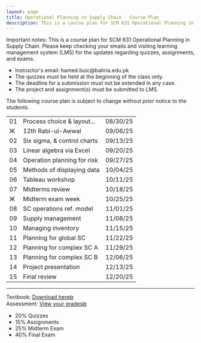 ```yaml
---
layout: page
title: Operational Planning in Supply Chain - Course Plan
description: This is a course plan for SCM 631 Operational Planning in Supply Chain.
---
```

Important notes: This is a course plan for SCM 631 Operational Planning in Supply Chain. Please keep checking your emails and visiting learning management system (LMS) for the updates regarding quizzes, assignments, and exams.

<ul style="list-style-type:square;">
  <li>Instructor's email: hamed.buic@bahria.edu.pk</li>
  <li>The quizzes must be held at the beginning of the class only.</li>
  <li>The deadline for a submission must not be extended in any case.</li>
   <li>The project and assignment(s) must be submitted to LMS.</li>
 </ul>

The following course plan is subject to change without prior notice to the students.

<table>
  <tr>
    <td>01</td>
    <td>Process choice & layout...</td>
    <td>08/30/25</td>
  </tr>
  <tr>
    <td>Ж</td>
    <td>12th Rabi-ul-Awwal</td>
    <td>09/06/25</td>
  </tr>
  <tr>
    <td>02</td>
    <td>Six sigma, & control charts</td>
    <td>09/13/25</td>
  </tr>
  <tr>
    <td>03</td>
    <td>Linear algebra via Excel</td>
    <td>09/20/25</td>
  </tr>
  <tr>
    <td>04</td>
    <td>Operation planning for risk</td>
    <td>09/27/25</td>
  </tr>
  <tr>
    <td>05</td>
    <td>Methods of displaying data</td>
    <td>10/04/25</td>
  </tr>
  <tr>
    <td>06</td>
    <td>Tableau workshop</td>
    <td>10/11/25</td>
  </tr>
  <tr>
    <td>07</td>
    <td>Midterms review</td>
    <td>10/18/25</td>
  </tr>
  <tr>
  <td>Ж</td>
  <td>Midterm exam week</td>
  <td>10/25/25</td>
  </tr>
  <tr>
    <td>08</td>
    <td>SC operations ref. model</td>
    <td>11/01/25</td>
  </tr>
  <tr>
    <td>09</td>
    <td>Supply management</td>
    <td>11/08/25</td>
  </tr>
  <tr>
    <td>10</td>
    <td>Managing inventory</td>
    <td>11/15/25</td>
  </tr>
  <tr>
    <td>11</td>
    <td>Planning for global SC</td>
    <td>11/22/25</td>
  </tr>
  <tr>
    <td>12</td>
    <td>Planning for complex SC A</td>
    <td>11/29/25</td>
  </tr>
  <tr>
    <td>13</td>
    <td>Planning for complex SC B</td>
    <td>12/06/25</td>
  </tr>
  <tr>
    <td>14</td>
    <td>Project presentation</td>
    <td>12/13/25</td>
  </tr>
  <tr>
    <td>15</td>
    <td>Final review</td>
    <td>12/20/25</td>
  </tr>
  <tr>
</table>

<hr class="solid">

Textbook: <a href="https://drive.google.com/file/d/1qLwA6FHoct-CXmYY32mepHPQ6QWmptT7" target="_blank" rel="noopener noreferrer">Download here&#x29c9;</a><br/>
Assessment: <a href="https://drive.google.com/file/d/1Gd90vbP7Qr42tVlNzhCnE__FpO-nrfzF" target="_blank" rel="noopener noreferrer">View your grades&#x29c9;</a>
  <ul style="list-style-type:square;">
   <li>20% Quizzes</li>
   <li>15% Assignments</li>
   <li>25% Midterm Exam</li>
   <li>40% Final Exam</li>
  </ul>
